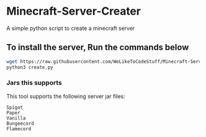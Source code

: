 # Minecraft-Server-Creater
A simple python script to create a minecraft server

## To install the server, Run the commands below
```sh
wget https://raw.githubusercontent.com/WeLikeToCodeStuff/Minecraft-Server-Creater/main/create.py
python3 create.py
```
### Jars this supports
This tool supports the following server jar files:
```
Spigot
Paper
Vanilla
Bungeecord
Flamecord
```
